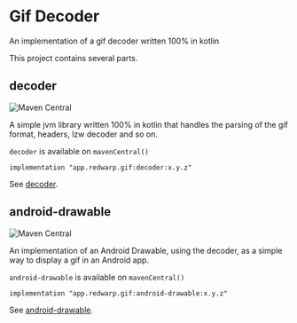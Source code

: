 # Gif Decoder

An implementation of a gif decoder written 100% in kotlin

This project contains several parts.

## decoder

![Maven Central](https://img.shields.io/maven-central/v/app.redwarp.gif/decoder)

A simple jvm library written 100% in kotlin that handles the parsing of the gif format, headers, lzw decoder and so on.

`decoder` is available on `mavenCentral()`

`implementation "app.redwarp.gif:decoder:x.y.z"`

See [decoder](decoder).

## android-drawable

![Maven Central](https://img.shields.io/maven-central/v/app.redwarp.gif/android-drawable)

An implementation of an Android Drawable, using the decoder, as a simple way to display a gif in an
Android app.

`android-drawable` is available on `mavenCentral()`

`implementation "app.redwarp.gif:android-drawable:x.y.z"`

See [android-drawable](android-drawable).

